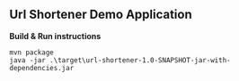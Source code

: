 ## Url Shortener Demo Application

**Build & Run instructions**

```
mvn package
java -jar .\target\url-shortener-1.0-SNAPSHOT-jar-with-dependencies.jar
```